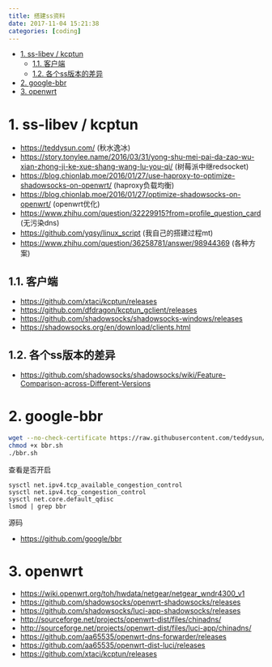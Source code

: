 ```yaml
---
title: 搭建ss资料
date: 2017-11-04 15:21:38
categories: [coding]
---
```


<!-- TOC -->

- [1. ss-libev / kcptun](#1-ss-libev--kcptun)
    - [1.1. 客户端](#11-客户端)
    - [1.2. 各个ss版本的差异](#12-各个ss版本的差异)
- [2. google-bbr](#2-google-bbr)
- [3. openwrt](#3-openwrt)

<!-- /TOC -->

<a id="markdown-1-ss-libev--kcptun" name="1-ss-libev--kcptun"></a>
# 1. ss-libev / kcptun
* https://teddysun.com/ (秋水逸冰)
* https://story.tonylee.name/2016/03/31/yong-shu-mei-pai-da-zao-wu-xian-zhong-ji-ke-xue-shang-wang-lu-you-qi/ (树莓派中继redsocket)
* https://blog.chionlab.moe/2016/01/27/use-haproxy-to-optimize-shadowsocks-on-openwrt/ (haproxy负载均衡)
* https://blog.chionlab.moe/2016/01/27/optimize-shadowsocks-on-openwrt/ (openwrt优化)
* https://www.zhihu.com/question/32229915?from=profile_question_card (无污染dns)
* https://github.com/yqsy/linux_script (我自己的搭建过程mt)
* https://www.zhihu.com/question/36258781/answer/98944369 (各种方案)


<a id="markdown-11-客户端" name="11-客户端"></a>
## 1.1. 客户端
* https://github.com/xtaci/kcptun/releases
* https://github.com/dfdragon/kcptun_gclient/releases
* https://github.com/shadowsocks/shadowsocks-windows/releases
* https://shadowsocks.org/en/download/clients.html


<a id="markdown-12-各个ss版本的差异" name="12-各个ss版本的差异"></a>
## 1.2. 各个ss版本的差异
* https://github.com/shadowsocks/shadowsocks/wiki/Feature-Comparison-across-Different-Versions


<a id="markdown-2-google-bbr" name="2-google-bbr"></a>
# 2. google-bbr
```bash
wget --no-check-certificate https://raw.githubusercontent.com/teddysun/across/master/bbr.sh
chmod +x bbr.sh
./bbr.sh
```

查看是否开启
```
sysctl net.ipv4.tcp_available_congestion_control
sysctl net.ipv4.tcp_congestion_control
sysctl net.core.default_qdisc
lsmod | grep bbr
```

源码
* https://github.com/google/bbr

<a id="markdown-3-openwrt" name="3-openwrt"></a>
# 3. openwrt
* https://wiki.openwrt.org/toh/hwdata/netgear/netgear_wndr4300_v1
* https://github.com/shadowsocks/openwrt-shadowsocks/releases
* https://github.com/shadowsocks/luci-app-shadowsocks/releases
* http://sourceforge.net/projects/openwrt-dist/files/chinadns/
* http://sourceforge.net/projects/openwrt-dist/files/luci-app/chinadns/
* https://github.com/aa65535/openwrt-dns-forwarder/releases
* https://github.com/aa65535/openwrt-dist-luci/releases
* https://github.com/xtaci/kcptun/releases